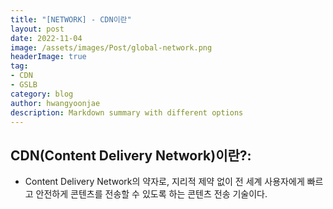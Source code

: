 ```yaml
---
title: "[NETWORK] - CDN이란"
layout: post
date: 2022-11-04
image: /assets/images/Post/global-network.png
headerImage: true
tag:
- CDN
- GSLB
category: blog
author: hwangyoonjae
description: Markdown summary with different options
---
```


## CDN(Content Delivery Network)이란?:
- Content Delivery Network의 약자로, 지리적 제약 없이 전 세계 사용자에게 빠르고 안전하게 콘텐츠를 전송할 수 있도록 하는 콘텐츠 전송 기술이다.